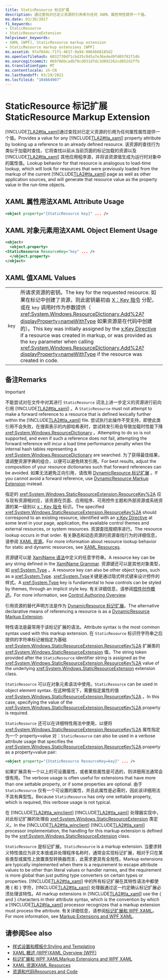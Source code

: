 ```yaml
---
title: StaticResource 标记扩展
description: 通过查找对已定义资源的引用来为任何 XAML 属性特性提供一个值。
ms.date: 03/30/2017
f1_keywords:
- StaticResource
- StaticResourceExtension
helpviewer_keywords:
- XAML [WPF], StaticResource markup extension
- StaticResource markup extensions [WPF]
ms.assetid: 97af044c-71f1-4617-9a94-9064b68185d2
ms.openlocfilehash: 6032730df1cbd35c045a7e36eded9fd05f82f14b
ms.sourcegitcommit: 069786bcadbf9cd931d7dc3d892262cd852d2ffb
ms.translationtype: MT
ms.contentlocale: zh-CN
ms.lasthandoff: 03/19/2021
ms.locfileid: "104664907"
---
```

# <a name="staticresource-markup-extension"></a><span data-ttu-id="93ec1-103">StaticResource 标记扩展</span><span class="sxs-lookup"><span data-stu-id="93ec1-103">StaticResource Markup Extension</span></span>
<span data-ttu-id="93ec1-104">[!INCLUDE[TLA2#tla_xaml](../../../includes/tla2sharptla-xaml-md.md)]通过查找对已定义资源的引用为任何属性属性提供一个值。</span><span class="sxs-lookup"><span data-stu-id="93ec1-104">Provides a value for any [!INCLUDE[TLA2#tla_xaml](../../../includes/tla2sharptla-xaml-md.md)] property attribute by looking up a reference to an already defined resource.</span></span> <span data-ttu-id="93ec1-105">该资源的查找行为类似于加载时查找，它将查找以前从当前页面的标记加载的资源以及 [!INCLUDE[TLA2#tla_xaml](../../../includes/tla2sharptla-xaml-md.md)] 其他应用程序源，并将该资源值生成为运行时对象中的属性值。</span><span class="sxs-lookup"><span data-stu-id="93ec1-105">Lookup behavior for that resource is analogous to load-time lookup, which will look for resources that were previously loaded from the markup of the current [!INCLUDE[TLA2#tla_xaml](../../../includes/tla2sharptla-xaml-md.md)] page as well as other application sources, and will generate that resource value as the property value in the run-time objects.</span></span>  
  
## <a name="xaml-attribute-usage"></a><span data-ttu-id="93ec1-106">XAML 属性用法</span><span class="sxs-lookup"><span data-stu-id="93ec1-106">XAML Attribute Usage</span></span>  
  
```xml  
<object property="{StaticResource key}" ... />  
```  
  
## <a name="xaml-object-element-usage"></a><span data-ttu-id="93ec1-107">XAML 对象元素用法</span><span class="sxs-lookup"><span data-stu-id="93ec1-107">XAML Object Element Usage</span></span>  
  
```xml  
<object>  
  <object.property>  
<StaticResource ResourceKey="key" ... />  
  </object.property>  
</object>  
```  
  
## <a name="xaml-values"></a><span data-ttu-id="93ec1-108">XAML 值</span><span class="sxs-lookup"><span data-stu-id="93ec1-108">XAML Values</span></span>  
  
|||  
|-|-|  
|`key`|<span data-ttu-id="93ec1-109">所请求资源的密钥。</span><span class="sxs-lookup"><span data-stu-id="93ec1-109">The key for the requested resource.</span></span> <span data-ttu-id="93ec1-110">如果在标记中创建了资源，则此密钥最初由 [X：Key 指令](/dotnet/desktop-wpf/xaml-services/xkey-directive) 分配，或在 `key` 调用时作为参数提供（ <xref:System.Windows.ResourceDictionary.Add%2A?displayProperty=nameWithType> 如果资源是在代码中创建的）。</span><span class="sxs-lookup"><span data-stu-id="93ec1-110">This key was initially assigned by the [x:Key Directive](/dotnet/desktop-wpf/xaml-services/xkey-directive) if a resource was created in markup, or was provided as the `key` parameter when calling <xref:System.Windows.ResourceDictionary.Add%2A?displayProperty=nameWithType> if the resource was created in code.</span></span>|  
  
## <a name="remarks"></a><span data-ttu-id="93ec1-111">备注</span><span class="sxs-lookup"><span data-stu-id="93ec1-111">Remarks</span></span>  
  
> [!IMPORTANT]
> <span data-ttu-id="93ec1-112">不能尝试对在文件中对其进行 `StaticResource` 词法上进一步定义的资源进行前向引用 [!INCLUDE[TLA2#tla_xaml](../../../includes/tla2sharptla-xaml-md.md)] 。</span><span class="sxs-lookup"><span data-stu-id="93ec1-112">A `StaticResource` must not attempt to make a forward reference to a resource that is defined lexically further within the [!INCLUDE[TLA2#tla_xaml](../../../includes/tla2sharptla-xaml-md.md)] file.</span></span> <span data-ttu-id="93ec1-113">尝试执行此操作不受支持，即使此类引用不会失败，在搜索表示的内部哈希表时，尝试转发引用会导致加载时性能下降 <xref:System.Windows.ResourceDictionary> 。</span><span class="sxs-lookup"><span data-stu-id="93ec1-113">Attempting to do so is not supported, and even if such a reference does not fail, attempting the forward reference will incur a load time performance penalty when the internal hash tables representing a <xref:System.Windows.ResourceDictionary> are searched.</span></span> <span data-ttu-id="93ec1-114">为了获得最佳结果，请调整资源字典的组合，以便可以避免转发引用。</span><span class="sxs-lookup"><span data-stu-id="93ec1-114">For best results, adjust the composition of your resource dictionaries such that forward references can be avoided.</span></span> <span data-ttu-id="93ec1-115">如果无法避免正向引用，请改用 [DynamicResource 标记扩展](dynamicresource-markup-extension.md) 。</span><span class="sxs-lookup"><span data-stu-id="93ec1-115">If you cannot avoid a forward reference, use [DynamicResource Markup Extension](dynamicresource-markup-extension.md) instead.</span></span>  
  
 <span data-ttu-id="93ec1-116">指定的 <xref:System.Windows.StaticResourceExtension.ResourceKey%2A> 应与现有资源相对应，该资源在页面、应用程序、可用控件主题和外部资源或系统资源的某一级别以 [x：Key 指令](/dotnet/desktop-wpf/xaml-services/xkey-directive) 标识。</span><span class="sxs-lookup"><span data-stu-id="93ec1-116">The specified <xref:System.Windows.StaticResourceExtension.ResourceKey%2A> should correspond to an existing resource, identified with an [x:Key Directive](/dotnet/desktop-wpf/xaml-services/xkey-directive) at some level in your page, application, the available control themes and external resources, or system resources.</span></span> <span data-ttu-id="93ec1-117">资源查找按顺序进行。</span><span class="sxs-lookup"><span data-stu-id="93ec1-117">The resource lookup occurs in that order.</span></span> <span data-ttu-id="93ec1-118">有关静态和动态资源的资源查找行为的详细信息，请参阅 [XAML 资源](/dotnet/desktop-wpf/fundamentals/xaml-resources-define)。</span><span class="sxs-lookup"><span data-stu-id="93ec1-118">For more information about resource lookup behavior for static and dynamic resources, see [XAML Resources](/dotnet/desktop-wpf/fundamentals/xaml-resources-define).</span></span>  
  
 <span data-ttu-id="93ec1-119">资源键可以是 [XamlName 语法](/dotnet/desktop-wpf/xaml-services/xamlname-grammar)中定义的任意字符串。</span><span class="sxs-lookup"><span data-stu-id="93ec1-119">A resource key can be any string defined in the [XamlName Grammar](/dotnet/desktop-wpf/xaml-services/xamlname-grammar).</span></span> <span data-ttu-id="93ec1-120">资源键还可以是其他对象类型，如 <xref:System.Type> 。</span><span class="sxs-lookup"><span data-stu-id="93ec1-120">A resource key can also be other object types, such as a <xref:System.Type>.</span></span> <span data-ttu-id="93ec1-121"><xref:System.Type>关键是通过隐式样式键来设计控件的样式。</span><span class="sxs-lookup"><span data-stu-id="93ec1-121">A <xref:System.Type> key is fundamental to how controls can be styled by themes, through an implicit style key.</span></span> <span data-ttu-id="93ec1-122">有关详细信息，请参阅[控件创作概述](../controls/control-authoring-overview.md)。</span><span class="sxs-lookup"><span data-stu-id="93ec1-122">For more information, see [Control Authoring Overview](../controls/control-authoring-overview.md).</span></span>  
  
 <span data-ttu-id="93ec1-123">引用资源的替代声明方法是作为 [DynamicResource 标记扩展](dynamicresource-markup-extension.md)。</span><span class="sxs-lookup"><span data-stu-id="93ec1-123">The alternative declarative means of referencing a resource is as a [DynamicResource Markup Extension](dynamicresource-markup-extension.md).</span></span>  
  
 <span data-ttu-id="93ec1-124">特性语法是最常用于该标记扩展的语法。</span><span class="sxs-lookup"><span data-stu-id="93ec1-124">Attribute syntax is the most common syntax used with this markup extension.</span></span> <span data-ttu-id="93ec1-125">在 `StaticResource` 标识符字符串之后提供的字符串标记被指定为基础 <xref:System.Windows.StaticResourceExtension.ResourceKey%2A> 扩展类的 <xref:System.Windows.StaticResourceExtension> 值。</span><span class="sxs-lookup"><span data-stu-id="93ec1-125">The string token provided after the `StaticResource` identifier string is assigned as the <xref:System.Windows.StaticResourceExtension.ResourceKey%2A> value of the underlying <xref:System.Windows.StaticResourceExtension> extension class.</span></span>  
  
 <span data-ttu-id="93ec1-126">`StaticResource` 可以在对象元素语法中使用。</span><span class="sxs-lookup"><span data-stu-id="93ec1-126">`StaticResource` can be used in object element syntax.</span></span> <span data-ttu-id="93ec1-127">在这种情况下，需要指定属性的值 <xref:System.Windows.StaticResourceExtension.ResourceKey%2A> 。</span><span class="sxs-lookup"><span data-stu-id="93ec1-127">In this case, specifying the value of the <xref:System.Windows.StaticResourceExtension.ResourceKey%2A> property is required.</span></span>  
  
 <span data-ttu-id="93ec1-128">`StaticResource` 还可以在详细特性用法中使用，以便将 <xref:System.Windows.StaticResourceExtension.ResourceKey%2A> 属性指定为一个 property=value 对：</span><span class="sxs-lookup"><span data-stu-id="93ec1-128">`StaticResource` can also be used in a verbose attribute usage that specifies the <xref:System.Windows.StaticResourceExtension.ResourceKey%2A> property as a property=value pair:</span></span>  
  
```xml  
<object property="{StaticResource ResourceKey=key}" ... />  
```  
  
 <span data-ttu-id="93ec1-129">如果扩展具有一个以上的可设置属性，或者某些属性是可选的，则详细用法通常会很有用。</span><span class="sxs-lookup"><span data-stu-id="93ec1-129">The verbose usage is often useful for extensions that have more than one settable property, or if some properties are optional.</span></span> <span data-ttu-id="93ec1-130">由于 `StaticResource` 仅有一个可设置的属性，并且此属性是必需的，因此该详细用法不具有典型性。</span><span class="sxs-lookup"><span data-stu-id="93ec1-130">Because `StaticResource` has only one settable property, which is required, this verbose usage is not typical.</span></span>  
  
 <span data-ttu-id="93ec1-131">在 [!INCLUDE[TLA2#tla_winclient](../../../includes/tla2sharptla-winclient-md.md)] [!INCLUDE[TLA2#tla_xaml](../../../includes/tla2sharptla-xaml-md.md)] 处理器实现中，对此标记扩展的处理由 <xref:System.Windows.StaticResourceExtension> 类定义。</span><span class="sxs-lookup"><span data-stu-id="93ec1-131">In the [!INCLUDE[TLA2#tla_winclient](../../../includes/tla2sharptla-winclient-md.md)] [!INCLUDE[TLA2#tla_xaml](../../../includes/tla2sharptla-xaml-md.md)] processor implementation, the handling for this markup extension is defined by the <xref:System.Windows.StaticResourceExtension> class.</span></span>  
  
 <span data-ttu-id="93ec1-132">`StaticResource` 是标记扩展。</span><span class="sxs-lookup"><span data-stu-id="93ec1-132">`StaticResource` is a markup extension.</span></span> <span data-ttu-id="93ec1-133">当要求转义特性值应为非文本值或非处理程序名称时，通常会实现标记扩展，相对于只在某些类型或属性上放置类型转换器而言，此需求更具有全局性。</span><span class="sxs-lookup"><span data-stu-id="93ec1-133">Markup extensions are typically implemented when there is a requirement to escape attribute values to be other than literal values or handler names, and the requirement is more global than just putting type converters on certain types or properties.</span></span> <span data-ttu-id="93ec1-134">[!INCLUDE[TLA2#tla_xaml](../../../includes/tla2sharptla-xaml-md.md)] 中的所有标记扩展在其特性语法中都使用 { 和 } 字符，[!INCLUDE[TLA2#tla_xaml](../../../includes/tla2sharptla-xaml-md.md)] 处理器通过这一约定确认标记扩展必须处理该特性。</span><span class="sxs-lookup"><span data-stu-id="93ec1-134">All markup extensions in [!INCLUDE[TLA2#tla_xaml](../../../includes/tla2sharptla-xaml-md.md)] use the { and } characters in their attribute syntax, which is the convention by which a [!INCLUDE[TLA2#tla_xaml](../../../includes/tla2sharptla-xaml-md.md)] processor recognizes that a markup extension must process the attribute.</span></span> <span data-ttu-id="93ec1-135">有关详细信息，请参阅[标记扩展和 WPF XAML](markup-extensions-and-wpf-xaml.md)。</span><span class="sxs-lookup"><span data-stu-id="93ec1-135">For more information, see [Markup Extensions and WPF XAML](markup-extensions-and-wpf-xaml.md).</span></span>  
  
## <a name="see-also"></a><span data-ttu-id="93ec1-136">请参阅</span><span class="sxs-lookup"><span data-stu-id="93ec1-136">See also</span></span>

- [<span data-ttu-id="93ec1-137">样式设置和模板化</span><span class="sxs-lookup"><span data-stu-id="93ec1-137">Styling and Templating</span></span>](/dotnet/desktop-wpf/fundamentals/styles-templates-overview)
- [<span data-ttu-id="93ec1-138">XAML 概述 (WPF)</span><span class="sxs-lookup"><span data-stu-id="93ec1-138">XAML Overview (WPF)</span></span>](/dotnet/desktop-wpf/fundamentals/xaml)
- [<span data-ttu-id="93ec1-139">标记扩展和 WPF XAML</span><span class="sxs-lookup"><span data-stu-id="93ec1-139">Markup Extensions and WPF XAML</span></span>](markup-extensions-and-wpf-xaml.md)
- [<span data-ttu-id="93ec1-140">XAML 资源</span><span class="sxs-lookup"><span data-stu-id="93ec1-140">XAML Resources</span></span>](/dotnet/desktop-wpf/fundamentals/xaml-resources-define)
- [<span data-ttu-id="93ec1-141">资源和代码</span><span class="sxs-lookup"><span data-stu-id="93ec1-141">Resources and Code</span></span>](resources-and-code.md)

